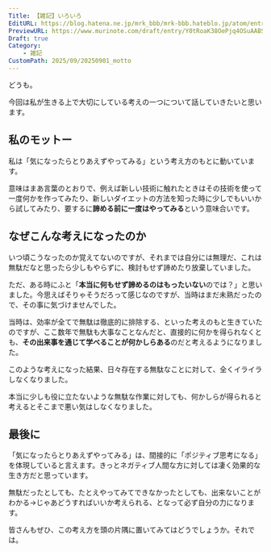 ```yaml
---
Title: 【雑記】いろいろ
EditURL: https://blog.hatena.ne.jp/mrk_bbb/mrk-bbb.hateblo.jp/atom/entry/6802418398571598070
PreviewURL: https://www.murinote.com/draft/entry/Y0tRoaK38OePjq4OSuAABSKopo0
Draft: true
Category:
    - 雑記
CustomPath: 2025/09/20250901_motto
---
```


どうも。

今回は私が生きる上で大切にしている考えの一つについて話していきたいと思います。

## 私のモットー
私は「気になったらとりあえずやってみる」という考え方のもとに動いています。

意味はまあ言葉のとおりで、例えば新しい技術に触れたときはその技術を使って一度何かを作ってみたり、新しいダイエットの方法を知った時に少しでもいいから試してみたり、要するに**諦める前に一度はやってみる**という意味合いです。

## なぜこんな考えになったのか
いつ頃こうなったのか覚えてないのですが、それまでは自分には無理だ、これは無駄だなと思ったら少しもやらずに、検討もせず諦めたり放棄していました。

ただ、ある時にふと「**本当に何もせず諦めるのはもったいない**のでは？」と思いました。今思えばそりゃそうだろって感じなのですが、当時はまだ未熟だったので、その事に気づけませんでした。

当時は、効率が全てで無駄は徹底的に排除する、といった考えのもと生きていたのですが、ここ数年で無駄も大事なことなんだと、直接的に何かを得られなくとも、**その出来事を通じて学べることが何かしらある**のだと考えるようになりました。

このような考えになった結果、日々存在する無駄なことに対して、全くイライラしなくなりました。

本当に少しも役に立たないような無駄な作業に対しても、何かしらが得られると考えるとそこまで悪い気はしなくなりました。


## 最後に
「気になったらとりあえずやってみる」は、間接的に「ポジティブ思考になる」を体現していると言えます。きっとネガティブ人間な方に対しては凄く効果的な生き方だと思っています。

無駄だったとしても、たとえやってみてできなかったとしても、出来ないことがわかる→じゃあどうすればいいか考えられる、となって必ず自分の力になります。

皆さんもぜひ、この考え方を頭の片隅に置いてみてはどうでしょうか。それでは。
